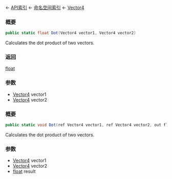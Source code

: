 ← [API索引](Api-Index) ← [命名空间索引](Namespace-Index) ← [Vector4](VRageMath.Vector4)

### 概要

```csharp
public static float Dot(Vector4 vector1, Vector4 vector2)
```

Calculates the dot product of two vectors.

### 返回

[float](https://docs.microsoft.com/en-us/dotnet/api/System.Single?view=netframework-4.6)

### 参数

* [Vector4](VRageMath.Vector4) vector1
* [Vector4](VRageMath.Vector4) vector2
### 概要

```csharp
public static void Dot(ref Vector4 vector1, ref Vector4 vector2, out float result)
```

Calculates the dot product of two vectors.

### 参数

* [Vector4](VRageMath.Vector4) vector1
* [Vector4](VRageMath.Vector4) vector2
* [float](https://docs.microsoft.com/en-us/dotnet/api/System.Single?view=netframework-4.6) result
